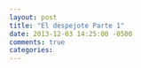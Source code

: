 ```yaml
---
layout: post
title: "El despejote Parte 1"
date: 2013-12-03 14:25:00 -0500
comments: true
categories: 
---
```


